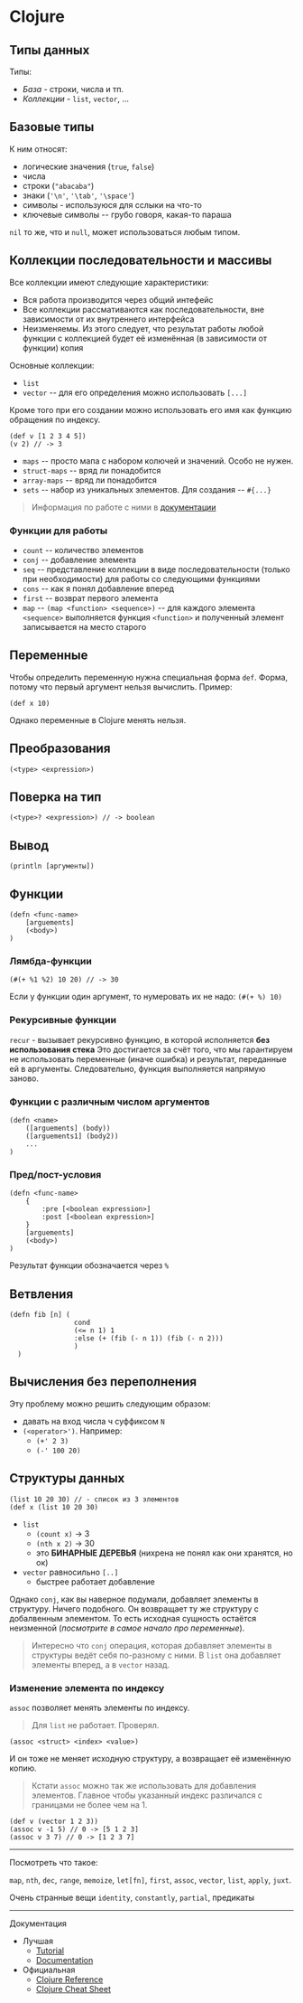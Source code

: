 # Clojure

## Типы данных

Типы:

* *База* - строки, числа и тп.
* *Коллекции* - `list`, `vector`, ...

## Базовые типы

К ним относят:
* логические значения (`true`, `false`)
* числа
* строки (`"abacaba"`)
* знаки (`'\n'`, `'\tab'`, `'\space'`)
* символы - используюся для сслыки на что-то
* ключевые символы -- грубо говоря, какая-то параша

`nil` то же, что и `null`, может использоваться любым типом.

## Коллекции последовательности и массивы

Все коллекции имеют следующие характеристики:
* Вся работа производится через общий интефейс
* Все коллекции рассмативаются как последовательности, вне зависимости от их внутреннего интерфейса
* Неизменяемы. Из этого следует, что результат работы любой функции с коллекцией будет её изменённая (в зависимости от функции) копия
  
Основные коллекции:
* `list`
* `vector` -- для его определения можно использовать `[...]`

Кроме того при его создании можно использовать его имя как функцию обращения по индексу.
```
(def v [1 2 3 4 5])
(v 2) // -> 3
```
* `maps` -- просто мапа с набором колючей и значений. Особо не нужен.
* `struct-maps` -- вряд ли понадобится
* `array-maps` -- вряд ли понадобится
* `sets` -- набор из уникальных элементов. Для создания -- `#{...}`
> Информация по работе с ними в [документации][doc]

### Функции для работы
* `count` -- количество элементов
* `conj` -- добавление элемента
* `seq` -- представление коллекции в виде последовательности (только при необходимости) для работы со следующими функциями
* `cons` -- как я понял добавление вперед
* `first` -- возврат первого элемента
* `map` -- `(map <function> <sequence>)` -- для каждого элемента `<sequence>` выполняется функция `<function>` и полученный элемент записывается на место старого

## Переменные
Чтобы определить переменную нужна специальная форма `def`. Форма, потому что первый аргумент нельзя вычислить.
Пример:
```
(def x 10)
```
Однако переменные в Clojure менять нельзя.

## Преобразования
```
(<type> <expression>)
```

## Поверка на тип
```
(<type>? <expression>) // -> boolean
```

## Вывод
```
(println [аргументы])
```

## Функции
```
(defn <func-name>
    [arguements]
    (<body>)
)
```

### Лямбда-функции
```
(#(+ %1 %2) 10 20) // -> 30
```

Если у функции один аргумент, то нумеровать их не надо: `(#(+ %) 10)`

### Рекурсивные функции
`recur` - вызывает рекурсивно функцию, в которой исполняется **без использования стека** 
Это достигается за счёт того, что мы гарантируем не использовать переменные (иначе ошибка) и результат, переданные ей в аргументы. Следовательно, функция выполняется напрямую заново.

### Функции с различным числом аргументов
```
(defn <name> 
    ([arguements] (body))
    ([arguements1] (body2))
    ...
)
```

### Пред/пост-условия
```
(defn <func-name> 
    {
        :pre [<boolean expression>]
        :post [<boolean expression>]
    } 
    [arguements]
    (<body>)
)
```
Результат функции обозначается через `%`

## Ветвления
```
(defn fib [n] (
                cond
                (<= n 1) 1
                :else (+ (fib (- n 1)) (fib (- n 2)))
                )
  )
```
## Вычисления без переполнения
Эту проблему можно решить следующим образом:
* давать на вход числа ч суффиксом `N`
* `(<operator>')`. Например:
  * `(+' 2 3)` 
  * `(-' 100 20)` 


## Структуры данных 
```
(list 10 20 30) // - список из 3 элементов
(def x (list 10 20 30)
```
* `list`
  * `(count x)` -> 3
  * `(nth x 2)` -> 30
  * это **БИНАРНЫЕ ДЕРЕВЬЯ** (нихрена не понял как они хранятся, но ок)
* `vector` равносильно `[..]`
  * быстрее работает добавление

Однако `conj`, как вы наверное подумали, добавляет элементы в структуру. Ничего подобного. Он возвращает ту же структуру с добалвенным элементом. То есть исходная сущность остаётся неизменной (_посмотрите в самое начало про переменные_).

> Интересно что `conj` операция, которая добавляет элементы в
> структуры ведёт себя по-разному с ними. В `list` она добавляет элементы вперед, а в `vector`
> назад.
### Изменение элемента по индексу
`assoc` позволяет менять элементы по индексу.
> Для `list` не работает. Проверял.
```
(assoc <struct> <index> <value>)
```
И он тоже не меняет исходную структуру, а возвращает её изменённую копию.
> Кстати `assoc` можно так же использовать для добавления элементов. Главное чтобы указанный индекс различался с границами не более чем на 1.
```
(def v (vector 1 2 3))
(assoc v -1 5) // 0 -> [5 1 2 3]
(assoc v 3 7) // 0 -> [1 2 3 7]
```
___
Посмотреть что такое:

`map`, `nth`, `dec`, 
`range`, `memoize`, `let[fn]`,
`first`, `assoc`, `vector`, `list`,
`apply`, `juxt`.

Очень странные вещи
`identity`, `constantly`, `partial`,
предикаты
___
Документация
* Лучшая
  * [Tutorial][tut]
  * [Documentation][doc]
* Официальная
  * [Clojure Reference](https://clojure.org/reference/documentation)
  * [Clojure Cheat Sheet](https://clojure.org/api/cheatsheet)

[tut]: https://alexott.net/ru/clojure/clojure-intro/#sec1
[doc]: https://clojuredocs.org/quickref